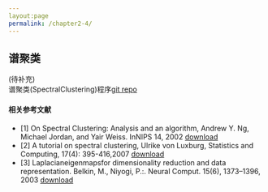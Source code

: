 ```yaml
---
layout:page
permalink: /chapter2-4/
---
```


## 谱聚类
(待补充)<br>
谱聚类(SpectralClustering)程序[git repo](https://github.com/xjtu-ML/xjtu-ML.github.io/tree/master/chapter2/SpectralClustering)
#### 相关参考文献
- [1] On Spectral Clustering: Analysis and an algorithm, Andrew Y. Ng, Michael Jordan, and Yair Weiss. InNIPS 14, 2002 [download](https://share.weiyun.com/5u4RvLc)
- [2] A tutorial on spectral clustering, Ulrike von Luxburg, Statistics and Computing, 17(4): 395-416,2007 [download](https://share.weiyun.com/5M4ieh5)
- [3] Laplacianeigenmapsfor dimensionality reduction and data representation. Belkin, M., Niyogi, P.:. Neural Comput. 15(6), 1373–1396, 2003 [download](https://share.weiyun.com/5vI2Rer)
